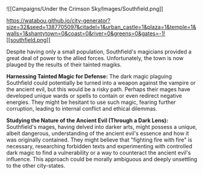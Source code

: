 ![[Campaigns/Under the Crimson Sky/Images/Southfield.png]]

https://watabou.github.io/city-generator?size=32&seed=1387705097&citadel=1&urban_castle=1&plaza=1&temple=1&walls=1&shantytown=0&coast=0&river=0&greens=0&gates=-1![[southfield.png]]

Despite having only a small population, Southfield's magicians provided a great deal of power to the allied forces. Unfortunately, the town is now plauged by the results of their tainted magiks. 

**Harnessing Tainted Magic for Defense:** The dark magic plaguing Southfield could potentially be turned into a weapon against the vampire or the ancient evil, but this would be a risky path. Perhaps their mages have developed unique wards or spells to contain or even redirect negative energies. They might be hesitant to use such magic, fearing further corruption, leading to internal conflict and ethical dilemmas.

**Studying the Nature of the Ancient Evil (Through a Dark Lens):** Southfield's mages, having delved into darker arts, might possess a unique, albeit dangerous, understanding of the ancient evil's essence and how it was originally contained. They might believe that "fighting fire with fire" is necessary, researching forbidden texts and experimenting with controlled dark magic to find a vulnerability or a way to counteract the ancient evil's influence. This approach could be morally ambiguous and deeply unsettling to the other city-states.
